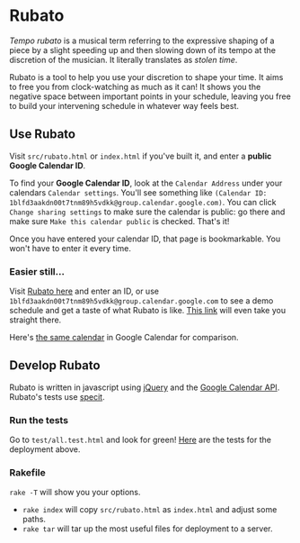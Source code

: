 # Rubato

*Tempo rubato* is a musical term referring to the expressive shaping of a piece by a slight speeding up and then 
slowing down of its tempo at the discretion of the musician. It literally translates as *stolen time*.

Rubato is a tool to help you use your discretion to shape your time. It aims to free you from clock-watching 
as much as it can! It shows you the negative space between important
points in your schedule, leaving you free to build your intervening schedule in whatever way feels best.

## Use Rubato

Visit `src/rubato.html` or `index.html` if you've built it, and enter a **public Google Calendar ID**.

To find your **Google Calendar ID**, look at the `Calendar Address` under your calendars `Calendar settings`. 
You'll see something like `(Calendar ID: 1blfd3aakdn00t7tnm89h5vdkk@group.calendar.google.com)`. You can click
`Change sharing settings` to make sure the calendar is public: go there and make sure `Make this calendar public` 
is checked. That's it!

Once you have entered your calendar ID, that page is bookmarkable. You won't have to enter it every time.

### Easier still...

Visit [Rubato here](http://www.mikeandcordelia.com/rubato/) and enter an ID, or use 
`1blfd3aakdn00t7tnm89h5vdkk@group.calendar.google.com` to see a demo schedule and get a taste of what Rubato is like. 
[This link](http://www.mikeandcordelia.com/rubato/index.html?calendar=1blfd3aakdn00t7tnm89h5vdkk@group.calendar.google.com)
will even take you straight there. 

Here's [the same calendar](https://www.google.com/calendar/embed?src=1blfd3aakdn00t7tnm89h5vdkk%40group.calendar.google.com&ctz=America/New_York)
in Google Calendar for comparison.

## Develop Rubato

Rubato is written in javascript using [jQuery](http://jquery.com/) and the 
[Google Calendar API](http://code.google.com/apis/calendar/overview/). Rubato's tests 
use [specit](https://github.com/joshuaclayton/specit).

### Run the tests

Go to `test/all.test.html` and look for green! [Here](http://www.mikeandcordelia.com/rubato/test/all.test.html) are the tests for the deployment above.

### Rakefile

`rake -T` will show you your options. 

* `rake index` will copy `src/rubato.html` as `index.html` and adjust some paths. 
* `rake tar` will tar up the most useful files for deployment to a server.

